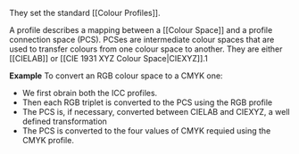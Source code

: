 They set the standard [[Colour Profiles]].

A profile describes a mapping between a [[Colour Space]] and a profile connection space (PCS). PCSes are intermediate colour spaces that are used to transfer colours from one colour space to another. They are either [[CIELAB]] or [[CIE 1931 XYZ Colour Space|CIEXYZ]].1

**Example**
To convert an RGB colour space to a CMYK one:
- We first obrain both the ICC profiles.
- Then each RGB triplet is converted to the PCS using the RGB profile
- The PCS is, if necessary, converted between CIELAB and CIEXYZ, a well defined transformation
- The PCS is converted to the four values of CMYK requied using the CMYK profile.
